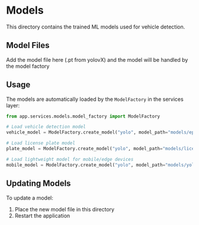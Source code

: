 # Models

This directory contains the trained ML models used for vehicle detection.

## Model Files

Add the model file here (.pt from yolovX) and the model will be handled by the model factory

## Usage

The models are automatically loaded by the `ModelFactory` in the services layer:

```python
from app.services.models.model_factory import ModelFactory

# Load vehicle detection model
vehicle_model = ModelFactory.create_model("yolo", model_path="models/epoch50.pt")

# Load license plate model
plate_model = ModelFactory.create_model("yolo", model_path="models/license_plate_detector.pt")

# Load lightweight model for mobile/edge devices
mobile_model = ModelFactory.create_model("yolo", model_path="models/yolo11n.pt")
```

## Updating Models

To update a model:

1. Place the new model file in this directory
2. Restart the application